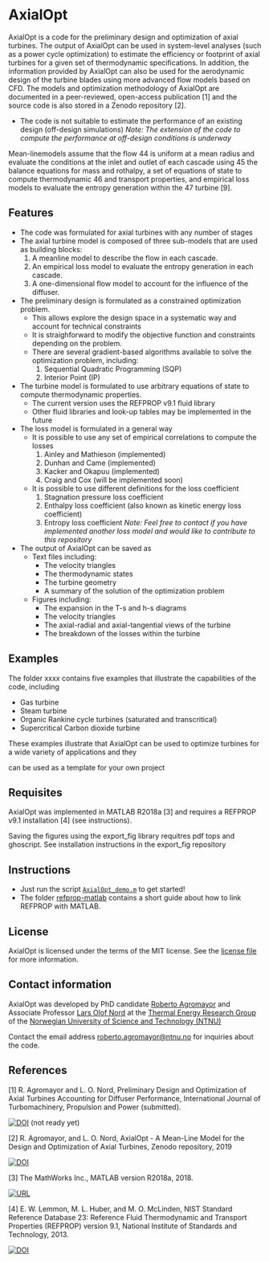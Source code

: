 # AxialOpt
AxialOpt is a code for the preliminary design and optimization of axial turbines. The output of AxialOpt can be used in system-level analyses (such as a power cycle optimization) to estimate the efficiency or footprint of axial turbines for a given set of thermodynamic specifications. In addition, the information provided by AxialOpt can also be used for the aerodynamic design of the turbine blades using more advanced flow models based on CFD. The models and optimization methodology of AxialOpt are documented in a peer-reviewed, open-access publication [1] and the source code is also stored in a Zenodo repository [2].


* The code is not suitable to estimate the performance of an existing design (off-design simulations)
_Note: The extension of the code to compute the performance at off-design conditions is underway_



Mean-linemodels assume that the flow
44 is uniform at a mean radius and evaluate the conditions at the inlet and outlet of each cascade using
45 the balance equations for mass and rothalpy, a set of equations of state to compute thermodynamic
46 and transport properties, and empirical loss models to evaluate the entropy generation within the
47 turbine [9].


## Features
* The code was formulated for axial turbines with any number of stages
* The axial turbine model is composed of three sub-models that are used as building blocks:
  1. A meanline model to describe the flow in each cascade.
  2. An empirical loss model to evaluate the entropy generation in each cascade.
  3. A one-dimensional flow model to account for the influence of the diffuser.
* The preliminary design is formulated as a constrained optimization problem.
  * This allows explore the design space in a systematic way and account for technical constraints
  * It is straighforward to modify the objective function and constraints depending on the problem.
  * There are several gradient-based algorithms available to solve the optimization problem, including:
    1. Sequential Quadratic Programming (SQP)
    2. Interior Point (IP)
* The turbine model is formulated to use arbitrary equations of state to compute thermodynamic properties.
  * The current version uses the REFPROP v9.1 fluid library
  * Other fluid libraries and look-up tables may be implemented in the future
* The loss model is formulated in a general way
  * It is possible to use any set of empirical correlations to compute the losses
    1. Ainley and Mathieson (implemented)
    2. Dunhan and Came (implemented)
    3. Kacker and Okapuu (implemented)
    4. Craig and Cox (will be implemented soon)
  * It is possible to use different definitions for the loss coefficient
    1. Stagnation pressure loss coefficient
    2. Enthalpy loss coefficient (also known as kinetic energy loss coefficient)
    3. Entropy loss coefficient
    _Note: Feel free to contact if you have implemented another loss model and would like to contribute to this repository_  
* The output of AxialOpt can be saved as
  * Text files including:
    * The velocity triangles
    * The thermodynamic states
    * The turbine geometry
    * A summary of the solution of the optimization problem
  * Figures including:
    * The expansion in the T-s and h-s diagrams
    * The velocity triangles
    * The axial-radial and axial-tangential views of the turbine
    * The breakdown of the losses within the turbine
  
## Examples
The folder xxxx contains five examples that illustrate the capabilities of the code, including

  * Gas turbine
  * Steam turbine
  * Organic Rankine cycle turbines (saturated and transcritical)
  * Supercritical Carbon dioxide turbine

These examples illustrate that AxialOpt can be used to optimize turbines for a wide variety of applications and they

can be used as a template for your own project


## Requisites
AxialOpt was implemented in MATLAB R2018a [3] and requires a REFPROP v9.1 installation [4] (see instructions).

Saving the figures using the export_fig library requitres pdf tops and ghoscript. See installation instructions in the export_fig repository

## Instructions
* Just run the script [`AxialOpt_demo.m`](AxialOpt/Examples/AxialOpt_demo.m) to get started!
* The folder [refprop-matlab](AnnularDiffuser1D/refprop-matlab) contains a short guide about how to link REFPROP with MATLAB.


## License
AxialOpt is licensed under the terms of the MIT license. See the [license file](LICENSE.md) for more information.


## Contact information
AxialOpt was developed by PhD candidate [Roberto Agromayor](https://www.ntnu.edu/employees/roberto.agromayor) and Associate Professor [Lars Olof Nord](https://www.ntnu.edu/employees/lars.nord) at the [Thermal Energy Research Group](https://www.ntnu.edu/ept/thermal-energy1
) of the [Norwegian University of Science and Technology (NTNU)](https://www.ntnu.no/)

Contact the email address [roberto.agromayor@ntnu.no](mailto:roberto.agromayor@ntnu.no) for inquiries about the code.


## References
[1] R. Agromayor and L. O. Nord, Preliminary Design and Optimization of Axial Turbines Accounting for Diffuser Performance, International Journal of Turbomachinery, Propulsion and Power (submitted).

[![DOI](https://img.shields.io/badge/DOI-Diffuser_paper_DOI-blue.svg)](https://www.google.com) (not ready yet)


[2] R. Agromayor, and L. O. Nord, AxialOpt - A Mean-Line Model for the Design and Optimization of Axial Turbines, Zenodo repository, 2019

[![DOI](https://zenodo.org/badge/178391900.svg)](https://zenodo.org/badge/latestdoi/178391900)


[3] The MathWorks Inc., MATLAB version R2018a, 2018.

[![URL](https://img.shields.io/badge/URL-https://nl.mathworks.com/-blue.svg)](https://nl.mathworks.com/)


[4] E. W. Lemmon, M. L. Huber, and M. O. McLinden, NIST Standard Reference Database 23: Reference Fluid Thermodynamic and Transport Properties (REFPROP) version 9.1, National Institute of Standards and Technology, 2013.

[![DOI](https://img.shields.io/badge/DOI-https://dx.doi.org/10.18434/T4JS3C-blue.svg)](https://dx.doi.org/10.18434/T4JS3C)



